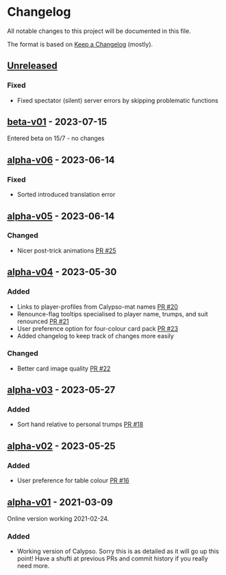 # Changelog

All notable changes to this project will be documented in this file.

The format is based on [Keep a Changelog](https://keepachangelog.com/en/1.0.0/) (mostly).

## [Unreleased]

### Fixed

- Fixed spectator (silent) server errors by skipping problematic functions

## [beta-v01] - 2023-07-15

Entered beta on 15/7 - no changes

## [alpha-v06] - 2023-06-14

### Fixed

- Sorted introduced translation error

## [alpha-v05] - 2023-06-14

### Changed

- Nicer post-trick animations [PR #25](https://github.com/ADBond/bga-calypso/pull/25)

## [alpha-v04] - 2023-05-30

### Added

- Links to player-profiles from Calypso-mat names [PR #20](https://github.com/ADBond/bga-calypso/pull/20)
- Renounce-flag tooltips specialised to player name, trumps, and suit renounced [PR #21](https://github.com/ADBond/bga-calypso/pull/21)
- User preference option for four-colour card pack [PR #23](https://github.com/ADBond/bga-calypso/pull/23)
- Added changelog to keep track of changes more easily

### Changed

- Better card image quality [PR #22](https://github.com/ADBond/bga-calypso/pull/22)

## [alpha-v03] - 2023-05-27

### Added

- Sort hand relative to personal trumps [PR #18](https://github.com/ADBond/bga-calypso/pull/18)

## [alpha-v02] - 2023-05-25

### Added

 - User preference for table colour [PR #16](https://github.com/ADBond/bga-calypso/pull/16)

## [alpha-v01] - 2021-03-09

Online version working 2021-02-24.

### Added

- Working version of Calypso. Sorry this is as detailed as it will go up this point! Have a shufti at previous PRs and commit history if you really need more.

[unreleased]: https://github.com/ADBond/bga-calypso/compare/beta-v01...HEAD
[beta-v01]: https://github.com/ADBond/bga-calypso/compare/alpha-v06...beta-v01
[alpha-v06]: https://github.com/ADBond/bga-calypso/compare/alpha-v05...alpha-v06
[alpha-v05]: https://github.com/ADBond/bga-calypso/compare/alpha-v04...alpha-v05
[alpha-v04]: https://github.com/ADBond/bga-calypso/compare/alpha-v03...alpha-v04
[alpha-v03]: https://github.com/ADBond/bga-calypso/compare/alpha-v02...alpha-v03
[alpha-v02]: https://github.com/ADBond/bga-calypso/compare/alpha-v01...alpha-v02
[alpha-v01]: https://github.com/ADBond/bga-calypso/releases/tag/alpha-v01
